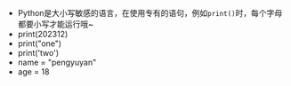 - Python是大小写敏感的语言，在使用专有的语句，例如`print()`时，每个字母都要小写才能运行哦~
- print(202312)
- print("one")
- print('two')
- name = "pengyuyan"
- age = 18
<!--stackedit_data:
eyJoaXN0b3J5IjpbLTQwNTI5MDczN119
-->